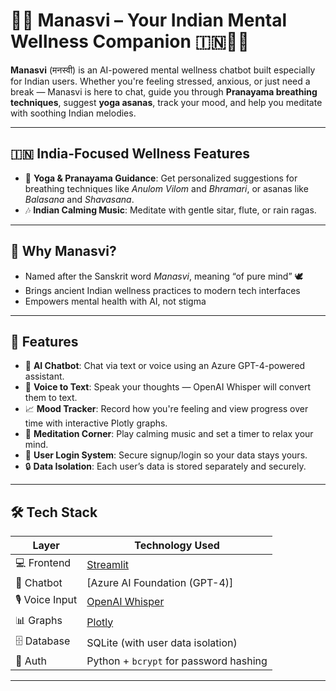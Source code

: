 # 🧘‍♀️ Manasvi – Your Indian Mental Wellness Companion 🇮🇳💬🌿

**Manasvi** (मनस्वी) is an AI-powered mental wellness chatbot built especially for Indian users. Whether you're feeling stressed, anxious, or just need a break — Manasvi is here to chat, guide you through **Pranayama breathing techniques**, suggest **yoga asanas**, track your mood, and help you meditate with soothing Indian melodies.

---

## 🇮🇳 India-Focused Wellness Features

- 🙏 **Yoga & Pranayama Guidance**: Get personalized suggestions for breathing techniques like *Anulom Vilom* and *Bhramari*, or asanas like *Balasana* and *Shavasana*.
- 🎶 **Indian Calming Music**: Meditate with gentle sitar, flute, or rain ragas.

---

## 🌼 Why Manasvi?

- Named after the Sanskrit word *Manasvi*, meaning “of pure mind” 🕊️
- Brings ancient Indian wellness practices to modern tech interfaces
- Empowers mental health with AI, not stigma

---

## 🚀 Features

- 💬 **AI Chatbot**: Chat via text or voice using an Azure GPT-4-powered assistant.
- 🎤 **Voice to Text**: Speak your thoughts — OpenAI Whisper will convert them to text.
- 📈 **Mood Tracker**: Record how you're feeling and view progress over time with interactive Plotly graphs.
- 🧘 **Meditation Corner**: Play calming music and set a timer to relax your mind.
- 🔐 **User Login System**: Secure signup/login so your data stays yours.
- 🔒 **Data Isolation**: Each user’s data is stored separately and securely.

---

## 🛠️ Tech Stack

| Layer           | Technology Used                                       |
|----------------|--------------------------------------------------------|
| 💻 Frontend     | [Streamlit](https://streamlit.io/)                     |
| 🧠 Chatbot      | [Azure AI Foundation (GPT-4)]                          |
| 🎙️ Voice Input  | [OpenAI Whisper](https://openai.com/research/whisper)  |
| 📊 Graphs       | [Plotly](https://plotly.com/python/)                  |
| 🗄️ Database     | SQLite (with user data isolation)                     |
| 🔐 Auth         | Python + `bcrypt` for password hashing                |

---


